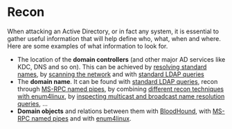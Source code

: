 # Recon

When attacking an Active Directory, or in fact any system, it is essential to gather useful information that will help define who, what, when and where. Here are some examples of what information to look for.

* The location of the **domain controllers** \(and other major AD services like KDC, DNS and so on\). This can be achieved by [resolving standard names](dns.md), by [scanning the network](port-scanning.md) and with [standard LDAP queries](ldap.md)
* The **domain name**. It can be found with [standard LDAP queries](ldap.md), recon through [MS-RPC named pipes](ms-rpc.md), by combining [different recon techniques with enum4linux](enum4linux.md), by [inspecting multicast and broadcast name resolution queries](responder.md), ...
* **Domain objects** and relations between them with [BloodHound](bloodhound.md), with [MS-RPC named pipes](ms-rpc.md) and with [enum4linux](enum4linux.md).

